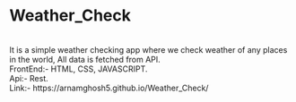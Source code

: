 <h1><b>Weather_Check</b></h1><br>
It is a simple weather checking app where we check weather of any places in the world, All data is fetched from API.<br>
FrontEnd:- HTML, CSS, JAVASCRIPT.<br>
Api:- Rest.<br>
Link:- https://arnamghosh5.github.io/Weather_Check/
